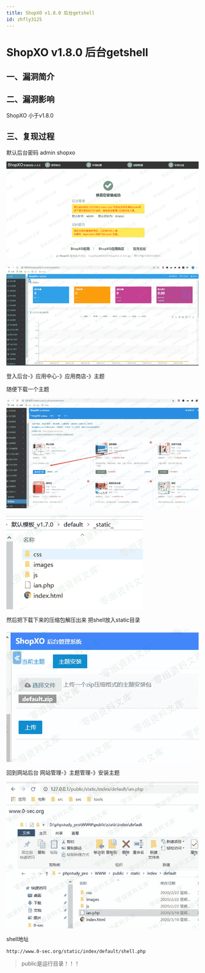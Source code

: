```yaml
---
title: ShopXO v1.8.0 后台getshell
id: zhfly3125
---
```


# ShopXO v1.8.0 后台getshell

## 一、漏洞简介

## 二、漏洞影响

ShopXO 小于v1.8.0

## 三、复现过程

默认后台密码
admin shopxo

![image](../img/28738c4a7ee0b1abe5140e39fd01587d.png)

![image](../img/b3f0c59f8d6178213a4048d8463f147d.png)

登入后台-》应用中心-》应用商店-》主题

随便下载一个主题

![image](../img/787626195d098c25af702648d488e079.png)

![image](../img/d62d273d623b8a61cf302696aa7ce681.png)

然后把下载下来的压缩包解压出来 把shell放入static目录

![image](../img/e9362046fa47118076e61e3e15fe7871.png)

回到网站后台
网站管理-》主题管理-》安装主题

![image](../img/37ad380f88bdd07d13e40bddd69e968a.png)

shell地址

```
http://www.0-sec.org/static/index/default/shell.php 
```

> public是运行目录！！！